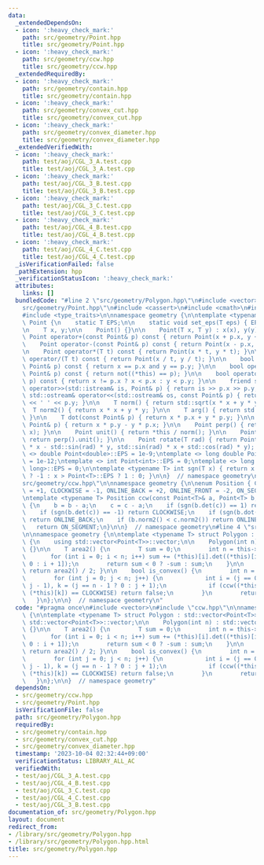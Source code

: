 ```yaml
---
data:
  _extendedDependsOn:
  - icon: ':heavy_check_mark:'
    path: src/geometry/Point.hpp
    title: src/geometry/Point.hpp
  - icon: ':heavy_check_mark:'
    path: src/geometry/ccw.hpp
    title: src/geometry/ccw.hpp
  _extendedRequiredBy:
  - icon: ':heavy_check_mark:'
    path: src/geometry/contain.hpp
    title: src/geometry/contain.hpp
  - icon: ':heavy_check_mark:'
    path: src/geometry/convex_cut.hpp
    title: src/geometry/convex_cut.hpp
  - icon: ':heavy_check_mark:'
    path: src/geometry/convex_diameter.hpp
    title: src/geometry/convex_diameter.hpp
  _extendedVerifiedWith:
  - icon: ':heavy_check_mark:'
    path: test/aoj/CGL_3_A.test.cpp
    title: test/aoj/CGL_3_A.test.cpp
  - icon: ':heavy_check_mark:'
    path: test/aoj/CGL_3_B.test.cpp
    title: test/aoj/CGL_3_B.test.cpp
  - icon: ':heavy_check_mark:'
    path: test/aoj/CGL_3_C.test.cpp
    title: test/aoj/CGL_3_C.test.cpp
  - icon: ':heavy_check_mark:'
    path: test/aoj/CGL_4_B.test.cpp
    title: test/aoj/CGL_4_B.test.cpp
  - icon: ':heavy_check_mark:'
    path: test/aoj/CGL_4_C.test.cpp
    title: test/aoj/CGL_4_C.test.cpp
  _isVerificationFailed: false
  _pathExtension: hpp
  _verificationStatusIcon: ':heavy_check_mark:'
  attributes:
    links: []
  bundledCode: "#line 2 \"src/geometry/Polygon.hpp\"\n#include <vector>\n#line 2 \"\
    src/geometry/Point.hpp\"\n#include <cassert>\n#include <cmath>\n#include <iostream>\n\
    #include <type_traits>\n\nnamespace geometry {\n\ntemplate <typename T> struct\
    \ Point {\n    static T EPS;\n\n    static void set_eps(T eps) { EPS = eps; }\n\
    \n    T x, y;\n\n    Point() {}\n\n    Point(T x, T y) : x(x), y(y) {}\n\n   \
    \ Point operator+(const Point& p) const { return Point(x + p.x, y + p.y); }\n\n\
    \    Point operator-(const Point& p) const { return Point(x - p.x, y - p.y); }\n\
    \n    Point operator*(T t) const { return Point(x * t, y * t); }\n\n    Point\
    \ operator/(T t) const { return Point(x / t, y / t); }\n\n    bool operator==(const\
    \ Point& p) const { return x == p.x and y == p.y; }\n\n    bool operator!=(const\
    \ Point& p) const { return not((*this) == p); }\n\n    bool operator<(const Point&\
    \ p) const { return x != p.x ? x < p.x : y < p.y; }\n\n    friend std::istream&\
    \ operator>>(std::istream& is, Point& p) { return is >> p.x >> p.y; }\n\n    friend\
    \ std::ostream& operator<<(std::ostream& os, const Point& p) { return os << p.x\
    \ << ' ' << p.y; }\n\n    T norm() { return std::sqrt(x * x + y * y); }\n\n  \
    \  T norm2() { return x * x + y * y; }\n\n    T arg() { return std::atan2(y, x);\
    \ }\n\n    T dot(const Point& p) { return x * p.x + y * p.y; }\n\n    T det(const\
    \ Point& p) { return x * p.y - y * p.x; }\n\n    Point perp() { return Point(-y,\
    \ x); }\n\n    Point unit() { return *this / norm(); }\n\n    Point normal() {\
    \ return perp().unit(); }\n\n    Point rotate(T rad) { return Point(std::cos(rad)\
    \ * x - std::sin(rad) * y, std::sin(rad) * x + std::cos(rad) * y); }\n};\n\ntemplate\
    \ <> double Point<double>::EPS = 1e-9;\ntemplate <> long double Point<long double>::EPS\
    \ = 1e-12;\ntemplate <> int Point<int>::EPS = 0;\ntemplate <> long long Point<long\
    \ long>::EPS = 0;\n\ntemplate <typename T> int sgn(T x) { return x < -Point<T>::EPS\
    \ ? -1 : x > Point<T>::EPS ? 1 : 0; }\n\n}  // namespace geometry\n#line 3 \"\
    src/geometry/ccw.hpp\"\n\nnamespace geometry {\n\nenum Position { COUNTER_CLOCKWISE\
    \ = +1, CLOCKWISE = -1, ONLINE_BACK = +2, ONLINE_FRONT = -2, ON_SEGMENT = 0 };\n\
    \ntemplate <typename T> Position ccw(const Point<T>& a, Point<T> b, Point<T> c)\
    \ {\n    b = b - a;\n    c = c - a;\n    if (sgn(b.det(c)) == 1) return COUNTER_CLOCKWISE;\n\
    \    if (sgn(b.det(c)) == -1) return CLOCKWISE;\n    if (sgn(b.dot(c)) == -1)\
    \ return ONLINE_BACK;\n    if (b.norm2() < c.norm2()) return ONLINE_FRONT;\n \
    \   return ON_SEGMENT;\n}\n\n}  // namespace geometry\n#line 4 \"src/geometry/Polygon.hpp\"\
    \n\nnamespace geometry {\n\ntemplate <typename T> struct Polygon : std::vector<Point<T>>\
    \ {\n    using std::vector<Point<T>>::vector;\n\n    Polygon(int n) : std::vector<Point<T>>(n)\
    \ {}\n\n    T area2() {\n        T sum = 0;\n        int n = this->size();\n \
    \       for (int i = 0; i < n; i++) sum += (*this)[i].det((*this)[i + 1 == n ?\
    \ 0 : i + 1]);\n        return sum < 0 ? -sum : sum;\n    }\n\n    T area() {\
    \ return area2() / 2; }\n\n    bool is_convex() {\n        int n = this->size();\n\
    \        for (int j = 0; j < n; j++) {\n            int i = (j == 0 ? n - 1 :\
    \ j - 1), k = (j == n - 1 ? 0 : j + 1);\n            if (ccw((*this)[i], (*this)[j],\
    \ (*this)[k]) == CLOCKWISE) return false;\n        }\n        return true;\n \
    \   }\n};\n\n}  // namespace geometry\n"
  code: "#pragma once\n#include <vector>\n#include \"ccw.hpp\"\n\nnamespace geometry\
    \ {\n\ntemplate <typename T> struct Polygon : std::vector<Point<T>> {\n    using\
    \ std::vector<Point<T>>::vector;\n\n    Polygon(int n) : std::vector<Point<T>>(n)\
    \ {}\n\n    T area2() {\n        T sum = 0;\n        int n = this->size();\n \
    \       for (int i = 0; i < n; i++) sum += (*this)[i].det((*this)[i + 1 == n ?\
    \ 0 : i + 1]);\n        return sum < 0 ? -sum : sum;\n    }\n\n    T area() {\
    \ return area2() / 2; }\n\n    bool is_convex() {\n        int n = this->size();\n\
    \        for (int j = 0; j < n; j++) {\n            int i = (j == 0 ? n - 1 :\
    \ j - 1), k = (j == n - 1 ? 0 : j + 1);\n            if (ccw((*this)[i], (*this)[j],\
    \ (*this)[k]) == CLOCKWISE) return false;\n        }\n        return true;\n \
    \   }\n};\n\n}  // namespace geometry"
  dependsOn:
  - src/geometry/ccw.hpp
  - src/geometry/Point.hpp
  isVerificationFile: false
  path: src/geometry/Polygon.hpp
  requiredBy:
  - src/geometry/contain.hpp
  - src/geometry/convex_cut.hpp
  - src/geometry/convex_diameter.hpp
  timestamp: '2023-10-04 02:32:44+09:00'
  verificationStatus: LIBRARY_ALL_AC
  verifiedWith:
  - test/aoj/CGL_3_A.test.cpp
  - test/aoj/CGL_4_B.test.cpp
  - test/aoj/CGL_3_C.test.cpp
  - test/aoj/CGL_4_C.test.cpp
  - test/aoj/CGL_3_B.test.cpp
documentation_of: src/geometry/Polygon.hpp
layout: document
redirect_from:
- /library/src/geometry/Polygon.hpp
- /library/src/geometry/Polygon.hpp.html
title: src/geometry/Polygon.hpp
---
```

